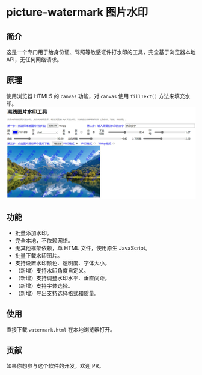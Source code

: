 # picture-watermark 图片水印
## 简介
这是一个专门用于给身份证、驾照等敏感证件打水印的工具，完全基于浏览器本地 API，无任何网络请求。
## 原理
使用浏览器 HTML5 的 `canvas` 功能，对 `canvas` 使用 `fillText()` 方法来填充水印。
![demo.jpg](images/demo.jpg)

## 功能
- 批量添加水印。
- 完全本地，不依赖网络。
- 无其他框架依赖，单 HTML 文件，使用原生 JavaScript。
- 批量下载水印图片。
- 支持设置水印颜色、透明度、字体大小。
- （新增）支持水印角度自定义。
- （新增）支持调整水印水平、垂直间距。
- （新增）支持字体选择。
- （新增）导出支持选择格式和质量。
## 使用
直接下载 `watermark.html` 在本地浏览器打开。
## 贡献
如果你想参与这个软件的开发，欢迎 PR。